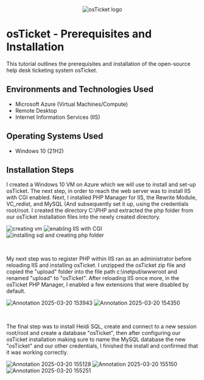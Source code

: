 <p align="center">
<img src="https://i.imgur.com/Clzj7Xs.png" alt="osTicket logo"/>
</p>

<h1>osTicket - Prerequisites and Installation</h1>
This tutorial outlines the prerequisites and installation of the open-source help desk ticketing system osTicket.<br />


<h2>Environments and Technologies Used</h2>

- Microsoft Azure (Virtual Machines/Compute)
- Remote Desktop
- Internet Information Services (IIS)

<h2>Operating Systems Used </h2>

- Windows 10</b> (21H2)

<h2>Installation Steps</h2>


<p>
I created a Windows 10 VM on Azure which we will use to install and set-up osTicket. The next step, in order to reach the web server was to install IIS with CGI enabled. Next, I installed PHP Manager for IIS, the Rewrite Module, VC_redist, and MySQL (And subsequently set it up, using the credentials root/root. I created the directory C:\PHP and extracted the php folder from our osTicket installation files into the newly created directory.
</p>

![creating vm](https://github.com/user-attachments/assets/4b25e497-8ce1-48a7-b0ae-56c1c3453bf9)
![enabling IIS with CGI](https://github.com/user-attachments/assets/96234643-2680-487b-8f96-006edbfc6a51)
![installing sql and creating php folder](https://github.com/user-attachments/assets/c4f35aad-af90-4069-a6b8-83d2e5396ca4)

<br />

<p>
My next step was to register PHP within IIS ran as an administrator before reloading IIS and installing osTicket. I unzipped the osTicket zip file and copied the "upload" folder into the file path c:\inetpub\wwwroot and renamed "upload" to "osTicket". After reloading IIS once more, in the osTicket PHP Manager, I enabled a few extensions that were disabled by default.
</p>

![Annotation 2025-03-20 153943](https://github.com/user-attachments/assets/d61418e3-402f-4bfb-a118-bea39ecc985e)
![Annotation 2025-03-20 154350](https://github.com/user-attachments/assets/8a8982f8-74d2-485b-b569-c11d1242cfa8)


<br />


<p>
The final step was to install Heidi SQL, create and connect to a new session root/root and create a database "osTicket", then after configuring our osTicket installation making sure to name the MySQL database the new "osTicket" and our other credentials, I finished the install and confirmed that it was working correctly.
</p>

![Annotation 2025-03-20 155128](https://github.com/user-attachments/assets/5dac6bc4-ea15-4963-af55-86b56a70d15b)
![Annotation 2025-03-20 155150](https://github.com/user-attachments/assets/01bc0052-2ab4-43b6-9112-cfa46ccbb507)
![Annotation 2025-03-20 155251](https://github.com/user-attachments/assets/179c44ee-e41e-49f7-be3c-538ccdc9a8fa)


<br />
